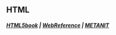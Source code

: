 ## HTML

##### [HTML5book](https://html5book.ru/html-html5/) | [WebReference](https://webref.ru/) | [METANIT](https://metanit.com/web/html5/)

